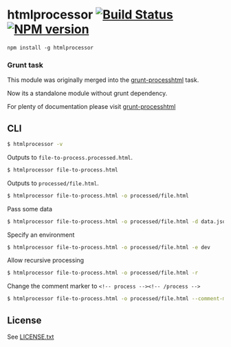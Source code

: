 # htmlprocessor [![Build Status](https://travis-ci.org/dciccale/node-htmlprocessor.svg?branch=master)](https://travis-ci.org/dciccale/node-htmlprocessor) [![NPM version](https://badge.fury.io/js/htmlprocessor.png)](http://badge.fury.io/js/htmlprocessor)

`npm install -g htmlprocessor`

### Grunt task

This module was originally merged into the [grunt-processhtml](http://github.com/dciccale/grunt-processhtml) task.

Now its a standalone module without grunt dependency.

For plenty of documentation please visit [grunt-processhtml](http://github.com/dciccale/grunt-processhtml)

## CLI

```bash
$ htmlprocessor -v
```

Outputs to `file-to-process.processed.html`.

```bash
$ htmlprocessor file-to-process.html
```

Outputs to `processed/file.html`.

```bash
$ htmlprocessor file-to-process.html -o processed/file.html
```

Pass some data

```bash
$ htmlprocessor file-to-process.html -o processed/file.html -d data.json
```

Specify an environment

```bash
$ htmlprocessor file-to-process.html -o processed/file.html -e dev
```

Allow recursive processing

```bash
$ htmlprocessor file-to-process.html -o processed/file.html -r
```

Change the comment marker to `<!-- process --><!-- /process -->`

```bash
$ htmlprocessor file-to-process.html -o processed/file.html --comment-marker process
```

## License
See [LICENSE.txt](https://raw.github.com/dciccale/node-htmlprocessor/master/LICENSE-MIT)
